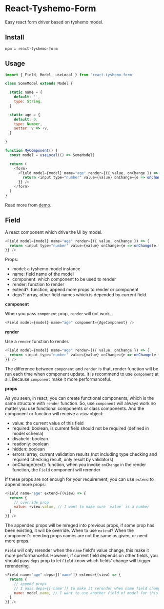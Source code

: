 # React-Tyshemo-Form

Easy react form driver based on tyshemo model.

## Install

```
npm i react-tyshemo-form
```

## Usage

```js
import { Field, Model, useLocal } from 'react-tyshemo-form'

class SomeModel extends Model {

  static name = {
    default: '',
    type: String,
  }

  static age = {
    default: 0,
    type: Number,
    setter: v => +v,
  }

}

function MyComponent() {
  const model = useLocal(() => SomeModel)

  return (
    <form>
      <Field model={model} name="age" render={({ value, onChange }) => {
        return <input type="number" value={value} onChange={e => onChange(e.target.value)} />
      }} />
    </form>
  )
}
```

Read more from [demo](./_demo/app.jsx).

## Field

A react component which drive the UI by model.

```js
<Field model={model} name="age" render={({ value, onChange }) => {
  return <input type="number" value={value} onChange={e => onChange(e.target.value)} />
}} />
```

Props:

- model: a tyshemo model instance
- name: field name of the model
- component: which component to be used to render
- render: function to render
- extend?: function, append more props to render or component
- deps?: array, other field names which is depended by current field

**component**

When you pass `component` prop, `render` will not work.

```js
<Field model={model} name="age" component={AgeComponent} />
```

**render**

Use a `render` function to render.

```js
<Field model={model} name="age" render={({ value, onChange }) => {
  return <input type="number" value={value} onChange={e => onChange(e.target.value)} />
}} />
```

The difference between `component` and `render` is that, render function will be run each time when component update.
It is recommend to use `component` at all. Because `component` make it more performanceful.

**props**

As you seen, in react, you can create functional components, which is the same structure with `render` function. So, use `component` will always work no matter you use functional components or class components.
And the component or function will receive a `view` object:

- value: the current value of this field
- required: boolean, is current field should not be required (defined in model schema)
- disabeld: boolean
- readonly: boolean
- hidden: boolean
- errors: array, current validation results (not including type checking and required checking result, only result by validators)
- onChange(next): function, when you invoke `onChange` in the render function, the `Field` component will rerender

If these props are not enough for your requirement, you can use `extend` to append more props:

```js
<Field name="age" extend={(view) => {
  return {
    // override prop
    value: +view.value, // I want to make sure `value` is a number
  }
}} />
```

The appended props will be mreged into previous props, if some prop has been existing, it will be override.
When to use `extend`? When the component's needing props names are not the same as given, or need more props.

`Field` will only rerender when the `name` field's value change, this make it more performanceful. However, if current field depends on other fields, you should pass `deps` prop to let `Field` know which fields' change will trigger rerendering.

```js
<Field name="age" deps={['name']} extend={(view) => {
  return {
    // append props
    // I pass deps={['name']} to make it rerender when name field change
    name: model.name, // I want to use another field of model for this field UI, I have to append it here
  }
}} />
```